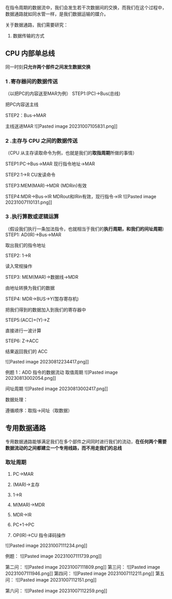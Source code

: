 在指令周期的数据流中，我们会发生若干次数据间的交换，而我们在这个过程中，数据通路就如同水管一样，是我们数据运输的媒介。

关于数据通路，我们需要研究：
1. 数据传输的方式


## CPU 内部单总线
同一时刻**只允许两个部件之间发生数据交换**

### 1 .寄存器间的数据传送
（以把PC的内容送至MAR为例）
STEP1:(PC)->Bus(总线)

把PC内容送主线

STEP2：Bus->MAR

主线送进MAR
![[Pasted image 20231007105831.png]]
### 2 .主存与 CPU 之间的数据传送
（CPU 从主存读取命令为例，也就是我们的**取指周期**所做的事情）

STEP1:PC->Bus->MAR
现行指令地址->MAR

STEP2:1->R
CU发读命令

STEP3:MEM(MAR)->MDR
(MDRin)有效

STEP4:MDR->Bus->IR
MDRout和IRin有效，现行指令->IR
![[Pasted image 20231007110131.png]]


### 3 .执行算数或逻辑运算
（假设我们执行一条加法指令，也就相当于我们的**执行周期，和我们的间址周期**）
STEP1: AD(IR)->Bus->MAR

取出我们的指令地址

STEP2: 1->R

读入常规操作

STEP3: MEM(MAR)->数据线->MDR

由地址转换为我们的数据

STEP4: MDR->BUS->Y(暂存寄存机)

把我们得到的数据加入到我们的寄存器中

STEP5:(ACC)+(Y)->Z

直接进行一波计算

STEP6: Z->ACC

结果返回我们的 ACC

![[Pasted image 20230812234417.png]]



例题 1：ADD 指令的数据流动
取值周期
![[Pasted image 20230813002054.png]]


间址周期
![[Pasted image 20230813002417.png]]

数据处理：


遵循顺序：取指->间址（取数据）

## 专用数据通路
专用数据通路能够满足我们在多个部件之间同时进行我们的流动，**在任何两个需要数据流动的之间都建立一个专用线路，而不用走我们的总线**

### 取址周期
1. PC->MAR


2. (MAR)->主存


3. 1->R


4. M(MAR)->MDR


5. MDR->IR



6. PC+1->PC



7. OP(IR)->CU
指令译码操作


![[Pasted image 20231007111234.png]]

例题：
![[Pasted image 20231007111739.png]]

第二问：
![[Pasted image 20231007111809.png]]
第三问：
![[Pasted image 20231007111946.png]]
第四问：
![[Pasted image 20231007112211.png]]
第五问：
![[Pasted image 20231007112151.png]]

第六问：
![[Pasted image 20231007112259.png]]

